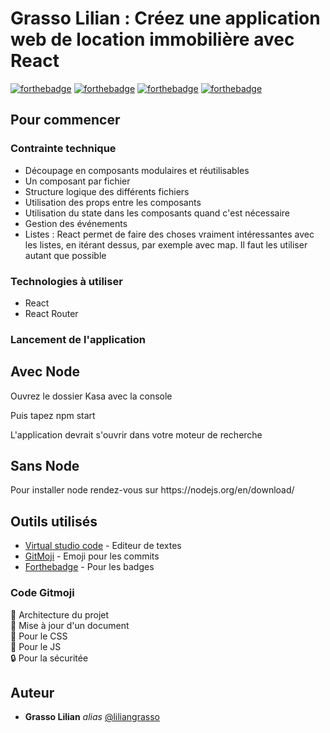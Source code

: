 # Grasso Lilian : Créez une application web de location immobilière avec React
[![forthebadge](https://forthebadge.com/images/badges/uses-html.svg)](https://developer.mozilla.org/fr/docs/Web/HTML)  [![forthebadge](https://forthebadge.com/images/badges/uses-css.svg)](https://developer.mozilla.org/fr/docs/Web/CSS) [![forthebadge](https://forthebadge.com/images/badges/uses-git.svg)](https://github.com/)
[![forthebadge](https://forthebadge.com/images/badges/made-with-javascript.svg)](https://forthebadge.com)

## Pour commencer

### Contrainte technique

<ul>
  <li>Découpage en composants modulaires et réutilisables</li>
  <li>Un composant par fichier</li>
  <li>Structure logique des différents fichiers</li>
  <li>Utilisation des props entre les composants</li>
  <li>Utilisation du state dans les composants quand c'est nécessaire</li>
  <li>Gestion des événements</li>
  <li>Listes : React permet de faire des choses vraiment intéressantes avec
    les listes, en itérant dessus, par exemple avec map. Il faut les utiliser
    autant que possible</li>
</ul>

### Technologies à utiliser
<ul>
  <li>React</li>
  <li>React Router</li>
</ul>

### Lancement de l'application

## Avec Node

<p>Ouvrez le dossier Kasa avec la console</p>
<p>Puis tapez npm start</p>
<p>L'application devrait s'ouvrir dans votre moteur de recherche</p>

## Sans Node

<p>Pour installer node rendez-vous sur https://nodejs.org/en/download/ </p>


## Outils utilisés 

* [Virtual studio code](https://code.visualstudio.com/) - Editeur de textes
* [GitMoji](https://gitmoji.dev/) - Emoji pour les commits
* [Forthebadge](https://forthebadge.com/) - Pour les badges


### Code Gitmoji

:construction_worker: Architecture du projet</br>
:pencil: Mise à jour d'un document</br>
:art: Pour le CSS</br>
:hammer: Pour le JS </br>
:lock: Pour la sécuritée

## Auteur
* **Grasso Lilian** _alias_ [@liliangrasso](https://github.com/Liliangrasso)
